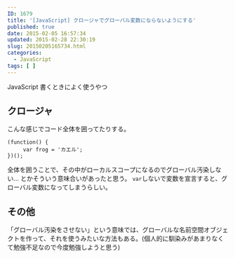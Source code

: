 ```yaml
---
ID: 1679
title: '[JavaScript] クロージャでグローバル変数にならないようにする'
published: true
date: 2015-02-05 16:57:34
updated: 2015-02-28 22:30:19
slug: 20150205165734.html
categories:
  - JavaScript
tags: [ ]
---
```

JavaScript 書くときによく使うやつ
<!--more-->
<h2>クロージャ</h2>
こんな感じでコード全体を囲ってたりする。

<pre class="language-javascript"><code>(function() {
     var frog = 'カエル';
})();</code></pre>

全体を囲うことで、その中がローカルスコープになるのでグローバル汚染しない… とかそういう意味合いがあったと思う。
<code>var</code>しないで変数を宣言すると、グローバル変数になってしまうらしい。

<h2>その他</h2>
「グローバル汚染をさせない」という意味では、グローバルな名前空間オブジェクトを作って、それを使うみたいな方法もある。<span class="text-muted">(個人的に馴染みがあまりなくて勉強不足なので今度勉強しようと思う)</span>